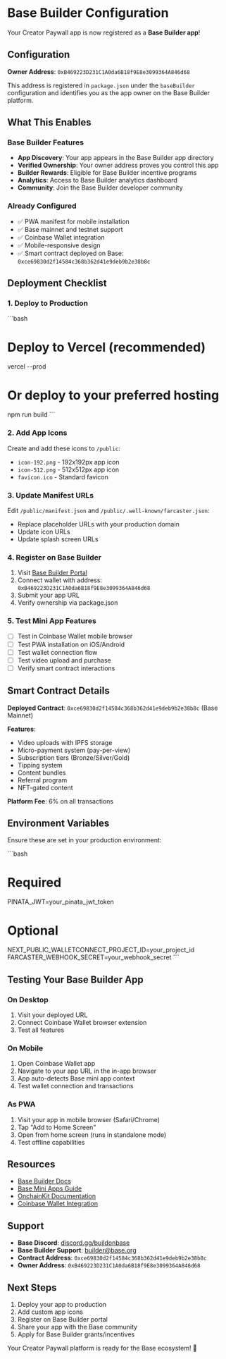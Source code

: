 # Base Builder Configuration

Your Creator Paywall app is now registered as a **Base Builder app**!

## Configuration

**Owner Address**: `0xB469223D231C1A0da6B18f9E8e3099364A846d68`

This address is registered in `package.json` under the `baseBuilder` configuration and identifies you as the app owner on the Base Builder platform.

## What This Enables

### Base Builder Features
- **App Discovery**: Your app appears in the Base Builder app directory
- **Verified Ownership**: Your owner address proves you control this app
- **Builder Rewards**: Eligible for Base Builder incentive programs
- **Analytics**: Access to Base Builder analytics dashboard
- **Community**: Join the Base Builder developer community

### Already Configured
- ✅ PWA manifest for mobile installation
- ✅ Base mainnet and testnet support
- ✅ Coinbase Wallet integration
- ✅ Mobile-responsive design
- ✅ Smart contract deployed on Base: `0xce69830d2f14584c368b362d41e9deb9b2e38b8c`

## Deployment Checklist

### 1. Deploy to Production
\`\`\`bash
# Deploy to Vercel (recommended)
vercel --prod

# Or deploy to your preferred hosting
npm run build
\`\`\`

### 2. Add App Icons
Create and add these icons to `/public`:
- `icon-192.png` - 192x192px app icon
- `icon-512.png` - 512x512px app icon
- `favicon.ico` - Standard favicon

### 3. Update Manifest URLs
Edit `/public/manifest.json` and `/public/.well-known/farcaster.json`:
- Replace placeholder URLs with your production domain
- Update icon URLs
- Update splash screen URLs

### 4. Register on Base Builder
1. Visit [Base Builder Portal](https://base.org/builder)
2. Connect wallet with address: `0xB469223D231C1A0da6B18f9E8e3099364A846d68`
3. Submit your app URL
4. Verify ownership via package.json

### 5. Test Mini App Features
- [ ] Test in Coinbase Wallet mobile browser
- [ ] Test PWA installation on iOS/Android
- [ ] Test wallet connection flow
- [ ] Test video upload and purchase
- [ ] Verify smart contract interactions

## Smart Contract Details

**Deployed Contract**: `0xce69830d2f14584c368b362d41e9deb9b2e38b8c` (Base Mainnet)

**Features**:
- Video uploads with IPFS storage
- Micro-payment system (pay-per-view)
- Subscription tiers (Bronze/Silver/Gold)
- Tipping system
- Content bundles
- Referral program
- NFT-gated content

**Platform Fee**: 6% on all transactions

## Environment Variables

Ensure these are set in your production environment:

\`\`\`bash
# Required
PINATA_JWT=your_pinata_jwt_token

# Optional
NEXT_PUBLIC_WALLETCONNECT_PROJECT_ID=your_project_id
FARCASTER_WEBHOOK_SECRET=your_webhook_secret
\`\`\`

## Testing Your Base Builder App

### On Desktop
1. Visit your deployed URL
2. Connect Coinbase Wallet browser extension
3. Test all features

### On Mobile
1. Open Coinbase Wallet app
2. Navigate to your app URL in the in-app browser
3. App auto-detects Base mini app context
4. Test wallet connection and transactions

### As PWA
1. Visit your app in mobile browser (Safari/Chrome)
2. Tap "Add to Home Screen"
3. Open from home screen (runs in standalone mode)
4. Test offline capabilities

## Resources

- [Base Builder Docs](https://docs.base.org/builder)
- [Base Mini Apps Guide](https://docs.base.org/mini-apps)
- [OnchainKit Documentation](https://onchainkit.xyz)
- [Coinbase Wallet Integration](https://docs.cloud.coinbase.com/wallet-sdk/docs)

## Support

- **Base Discord**: [discord.gg/buildonbase](https://discord.gg/buildonbase)
- **Base Builder Support**: builder@base.org
- **Contract Address**: `0xce69830d2f14584c368b362d41e9deb9b2e38b8c`
- **Owner Address**: `0xB469223D231C1A0da6B18f9E8e3099364A846d68`

## Next Steps

1. Deploy your app to production
2. Add custom app icons
3. Register on Base Builder portal
4. Share your app with the Base community
5. Apply for Base Builder grants/incentives

Your Creator Paywall platform is ready for the Base ecosystem! 🎉
